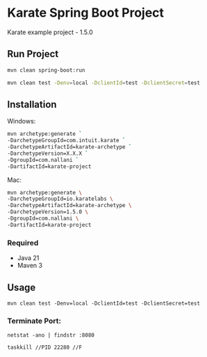 # Karate Spring Boot Project

Karate example project - 1.5.0 

## Run Project
````Bash
mvn clean spring-boot:run
````

```Bash
mvn clean test -Denv=local -DclientId=test -DclientSecret=test
````

## Installation

Windows:
```bash
mvn archetype:generate `
-DarchetypeGroupId=com.intuit.karate `
-DarchetypeArtifactId=karate-archetype `
-DarchetypeVersion=X.X.X `
-DgroupId=com.nallani `
-DartifactId=karate-project
```
Mac:
```bash
mvn archetype:generate \
-DarchetypeGroupId=io.karatelabs \
-DarchetypeArtifactId=karate-archetype \
-DarchetypeVersion=1.5.0 \
-DgroupId=com.nallani \
-DartifactId=karate-project
```
### Required
* Java 21
* Maven 3

## Usage

```maven
mvn clean test -Denv=local -DclientId=test -DclientSecret=test
```

### Terminate Port:

````shell
netstat -ano | findstr :8080
````
````shell
taskkill //PID 22280 //F
````
